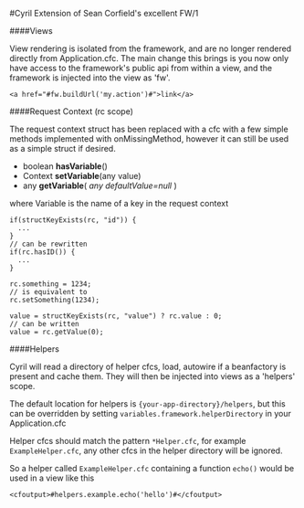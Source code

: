 #Cyril
Extension of Sean Corfield's excellent FW/1 

####Views

View rendering is isolated from the framework, and are no longer rendered directly from Application.cfc. 
The main change this brings is you now only have access to the framework's public api from within a view, 
and the framework is injected into the view as 'fw'. 

```
<a href="#fw.buildUrl('my.action')#">link</a>
```

####Request Context (rc scope)

The request context struct has been replaced with a cfc with a few simple methods implemented with onMissingMethod, 
however it can still be used as a simple struct if desired.
  * boolean **hasVariable**()
  * Context **setVariable**(any value)
  * any **getVariable**( *any defaultValue=null* )
  
  where Variable is the name of a key in the request context

```
if(structKeyExists(rc, "id")) {
  ...
}
// can be rewritten
if(rc.hasID()) {
  ...
}

rc.something = 1234;
// is equivalent to
rc.setSomething(1234);

value = structKeyExists(rc, "value") ? rc.value : 0;
// can be written
value = rc.getValue(0);
```


####Helpers

Cyril will read a directory of helper cfcs, load, autowire if a beanfactory is present and cache them. 
They will then be injected into views as a 'helpers' scope.

The default location for helpers is `{your-app-directory}/helpers`, 
but this can be overridden by setting `variables.framework.helperDirectory` 
in your Application.cfc

Helper cfcs should match the pattern `*Helper.cfc`, for example `ExampleHelper.cfc`, any other cfcs in the
helper directory will be ignored.

So a helper called `ExampleHelper.cfc` containing a function `echo()` would be used in a view like this

```
<cfoutput>#helpers.example.echo('hello')#</cfoutput>
```
